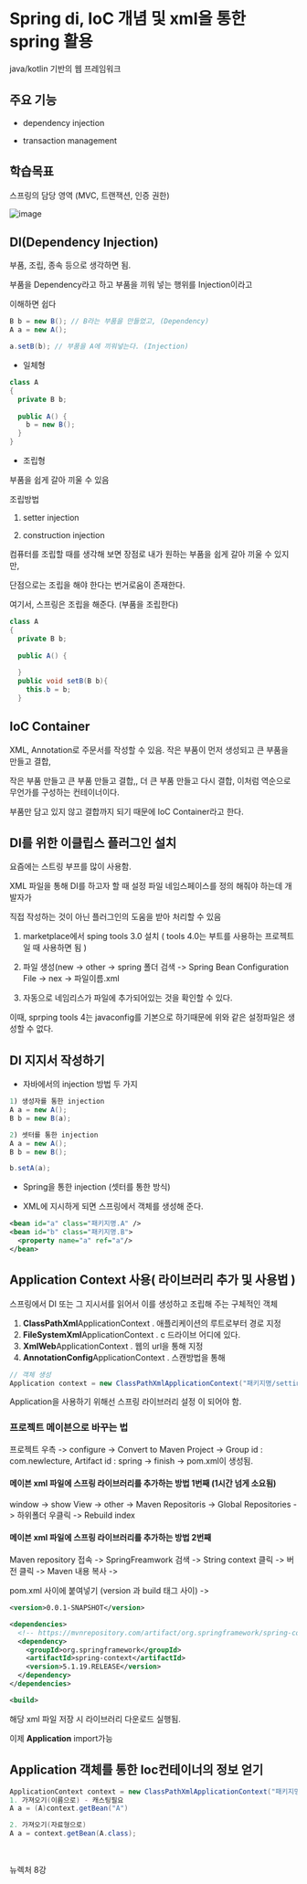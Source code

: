 # Spring di, IoC 개념 및 xml을 통한 spring 활용

java/kotlin 기반의 웹 프레임워크

## 주요 기능

- dependency injection

- transaction management

## 학습목표

스프링의 담당 영역 (MVC, 트랜잭션, 인증 권한)

![image](https://user-images.githubusercontent.com/68735491/109919931-dd387680-7cfc-11eb-9862-41ddb307f615.png)

## DI(Dependency Injection)

부품, 조립, 종속 등으로 생각하면 됨.

부품을 Dependency라고 하고 부품을 끼워 넣는 행위를 Injection이라고

이해하면 쉽다

~~~java
B b = new B(); // B라는 부품을 만들었고, (Dependency)
A a = new A();

a.setB(b); // 부품을 A에 끼워넣는다. (Injection)
~~~

- 일체형
~~~java
class A
{
  private B b;
  
  public A() {
    b = new B();
  }
}
~~~

- 조립형

부품을 쉽게 갈아 끼울 수 있음

조립방법

1) setter injection

2) construction injection

컴퓨터를 조립할 때를 생각해 보면 장점로 내가 원하는 부품을 쉽게 갈아 끼울 수 있지만,

단점으로는 조립을 해야 한다는 번거로움이 존재한다.

여기서, 스프링은 조립을 해준다. (부품을 조립한다)

~~~java
class A
{
  private B b;
  
  public A() {
  
  }
  public void setB(B b){
    this.b = b;
  }
~~~

## IoC Container

XML, Annotation로 주문서를 작성할 수 있음. 작은 부품이 먼저 생성되고 큰 부품을 만들고 결합,

작은 부품 만들고 큰 부품 만들고 결합,, 더 큰 부품 만들고 다시 결합, 이처럼 역순으로 무언가를 구성하는 컨테이너이다.

부품만 담고 있지 않고 결합까지 되기 때문에 IoC Container라고 한다.

## DI를 위한 이클립스 플러그인 설치

요즘에는 스트링 부프를 많이 사용함.

XML 파일을 통해 DI를 하고자 할 때 설정 파일 네임스페이스를 정의 해줘야 하는데 개발자가

직접 작성하는 것이 아닌 플러그인의 도움을 받아 처리할 수 있음

1) marketplace에서 sping tools 3.0 설치 ( tools 4.0는 부트를 사용하는 프로젝트일 때 사용하면 됨 )

2) 파일 생성(new -> other -> spring 폴더 검색 -> Spring Bean Configuration File -> nex
  -> 파일이름.xml
3) 자동으로 네임리스가 파일에 추가되어있는 것을 확인할 수 있다.

이때, sprping tools 4는 javaconfig를 기본으로 하기때문에 위와 같은 설정파일은 생성할 수 없다.

## DI 지지서 작성하기

- 자바에서의 injection 방법 두 가지

~~~java
1) 생성자를 통한 injection
A a = new A();
B b = new B(a);

2) 셋터를 통한 injection
A a = new A();
B b = new B();

b.setA(a);
~~~

- Spring을 통한 injection (셋터를 통한 방식)

- XML에 지시하게 되면 스프링에서 객체를 생성해 준다.

~~~xml
<bean id="a" class="패키지명.A" />
<bean id="b" class="패키지명.B">
  <property name="a" ref="a"/>
</bean>
~~~

## Application Context 사용( 라이브러리 추가 및 사용법 )

스프링에서 DI 또는 그 지시서를 읽어서 이를 생성하고 조립해 주는 구체적인 객체

1) **ClassPathXml**ApplicationContext
  . 애플리케이션의 루트로부터 경로 지정
2) **FileSystemXml**ApplicationContext
  . c 드라이브 어디에 있다. 
3) **XmlWeb**ApplicationContext
  . 웹의 url을 통해 지정
4) **AnnotationConfig**ApplicationContext
  . 스캔방법을 통해

~~~java
// 객체 생성
Application context = new ClassPathXmlApplicationContext("패키지명/setting.xml");
~~~

Application을 사용하기 위해선 스프링 라이브러리 설정 이 되어야 함.

### 프로젝트 메이븐으로 바꾸는 법

프로젝트 우측 -> configure -> Convert to Maven Project -> 
Group id : com.newlecture, Artifact id : spring -> finish -> pom.xml이 생성됨.

#### 메이븐 xml 파일에 스프링 라이브러리를 추가하는 방법 1번째 (1시간 넘게 소요됨)

window -> show View -> other -> Maven Repositoris -> Global Repositories ->
하위폴더 우클릭 -> Rebuild index

#### 메이븐 xml 파일에 스프링 라이브러리를 추가하는 방법 2번째

Maven repository 접속 -> SpringFreamwork 검색 -> String context 클릭 ->
버전 클릭 -> Maven 내용 복사 ->

pom.xml 사이에 붙여넣기 (version 과 build 태그 사이) ->
~~~xml
<version>0.0.1-SNAPSHOT</version>

<dependencies>
  <!-- https://mvnrepository.com/artifact/org.springframework/spring-context -->
  <dependency>
    <groupId>org.springframework</groupId>
    <artifactId>spring-context</artifactId>
    <version>5.1.19.RELEASE</version>
  </dependency>
</dependencies>

<build>
~~~

해당 xml 파일 저장 시 라이브러리 다운로드 실행됨.

이제 **Application** import가능

## Application 객체를 통한 Ioc컨테이너의 정보 얻기

~~~java
ApplicationContext context = new ClassPathXmlApplicationContext("패키지명/setting.xml");
1. 가져오기(이름으로) - 캐스팅필요
A a = (A)context.getBean("A")

2. 가져오기(자료형으로)
A a = context.getBean(A.class);
~~~

<br>

뉴렉처 8강
